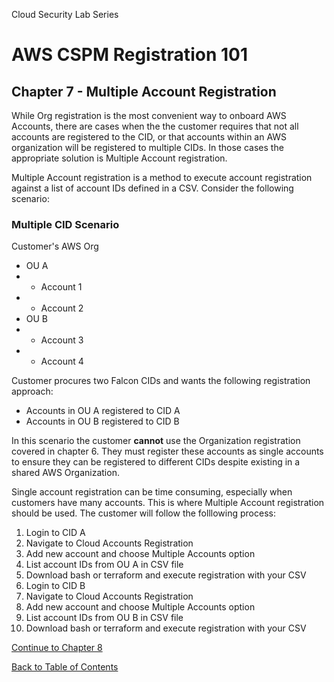Cloud Security Lab Series
# AWS CSPM Registration 101
## Chapter 7 - Multiple Account Registration

While Org registration is the most convenient way to onboard AWS Accounts, there are cases when the the customer requires that not all accounts are registered to the CID, or that accounts within an AWS organization will be registered to multiple CIDs.  In those cases the appropriate solution is Multiple Account registration.

Multiple Account registration is a method to execute account registration against a list of account IDs defined in a CSV.  Consider the following scenario:

### Multiple CID Scenario

Customer's AWS Org
- OU A
- - Account 1
- - Account 2
- OU B
- - Account 3
- - Account 4

Customer procures two Falcon CIDs and wants the following registration approach:
- Accounts in OU A registered to CID A
- Accounts in OU B registered to CID B

In this scenario the customer **cannot** use the Organization registration covered in chapter 6.  They must register these accounts as single accounts to ensure they can be registered to different CIDs despite existing in a shared AWS Organization.

Single account registration can be time consuming, especially when customers have many accounts.  This is where Multiple Account registration should be used.  The customer will follow the folllowing process:

1. Login to CID A
2. Navigate to Cloud Accounts Registration
3. Add new account and choose Multiple Accounts option
4. List account IDs from OU A in CSV file
5. Download bash or terraform and execute registration with your CSV
6. Login to CID B
7. Navigate to Cloud Accounts Registration
8. Add new account and choose Multiple Accounts option
9. List account IDs from OU B in CSV file
10. Download bash or terraform and execute registration with your CSV


[Continue to Chapter 8](./chapter8.md)

[Back to Table of Contents](../README.md)